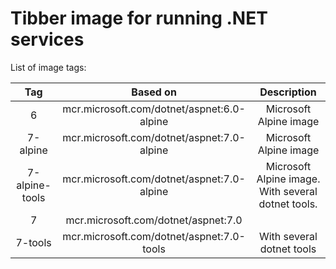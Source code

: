 # Tibber image for running .NET services

List of image tags:

| Tag      | Based on                                         | Description                                |
| :---:    | :---:                                            | :---:                                      |
| 6        | mcr.microsoft.com/dotnet/aspnet:6.0-alpine       | Microsoft Alpine image                     |
| 7-alpine | mcr.microsoft.com/dotnet/aspnet:7.0-alpine       | Microsoft Alpine image                     |
| 7-alpine-tools | mcr.microsoft.com/dotnet/aspnet:7.0-alpine | Microsoft Alpine image. With several dotnet tools.|
| 7        | mcr.microsoft.com/dotnet/aspnet:7.0              |                                            |
| 7-tools  | mcr.microsoft.com/dotnet/aspnet:7.0-tools        | With several dotnet tools                  |
